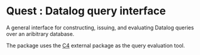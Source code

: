 
# Quest : Datalog query interface

A general interface for constructing, issuing, and evaluating Datalog queries over an aribitrary database.

The package uses the [C4](https://github.com/bloom-lang/c4) external package as the query evaluation tool.
